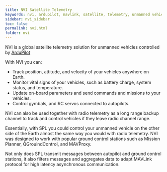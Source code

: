 ```yaml
---
title: NVI Satellite Telemetry
keywords: nvi, ardupilot, mavlink, satellite, telemetry, unmanned vehicle
sidebar: nvi_sidebar
toc: false
permalink: nvi.html
folder: nvi
---
```


NVI is a global satellite telemetry solution for unmanned vehicles controlled by [ArduPilot](http://ardupilot.org/)

With NVI you can:
- Track position, attitude, and velocity of your vehicles anywhere on Earth.
- Monitor vital signs of your vehicles, such as battery charge, system status, and temperature.
- Update on-board parameters and send commands and missions to your vehicles.
- Control gymbals, and RC servos connected to autopilots.

NVI can also be used together with radio telemetry as a long range backup channel to track and control vehicles if they leave radio channel range.

Essentially, with SPL you could control your unmanned vehicle on the other side of the Earth almost the same way you would with radio telemetry. NVI was designed to work with popular ground control stations such as Mission Planner, QGrouindControl, and MAVProxy.

Not only does SPL transmit messages between autopilot and ground control stations, it also filters messages and aggregates data to adapt MAVLink protocol for high latency asynchronous communication.